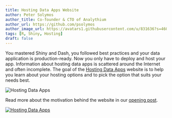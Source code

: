 ```yaml
---
title: Hosting Data Apps Website
author: Peter Solymos
author_title: Co-founder & CTO of Analythium
author_url: https://github.com/psolymos
author_image_url: https://avatars1.githubusercontent.com/u/831636?s=460&u=578a952663eae17b2a2dd008ea9511db308d1822&v=4
tags: [R, Shiny, Hosting]
draft: false
---
```


You mastered Shiny and Dash, you followed best practices and your data application is production-ready. Now you only have to deploy and host your app. Information about hosting data apps is scattered around the Internet and often incomplete. The goal of the [Hosting Data Apps](https://hosting.analythium.io?utm_source=as-hub&utm_medium=web&utm_campaign=launch-april-2021) website is to help you learn about your hosting options and to pick the option that suits your needs best.

<!--truncate-->

![Hosting Data Apps](https://hub.analythium.io/img/hosting/hosting.gif 'Hosting Data Apps')

Read more about the motivation behind the website in our [opening post](https://hosting.analythium.io/welcome-to-hosting-data-apps/?utm_source=as-hub&utm_medium=web&utm_campaign=evergreen).

[![Hosting Data Apps](https://hub.analythium.io/assets/marks/hosting-banner-2.jpg)](https://hosting.analythium.io/?utm_source=as-hub&utm_medium=web&utm_campaign=evergreen)
